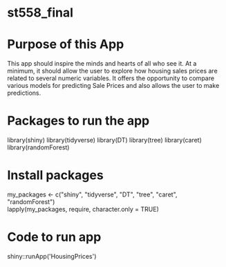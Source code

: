 # st558_final

# Purpose of this App

This app should inspire the minds and hearts of all who see it. At a minimum, it should allow the user to explore how housing sales prices are related to several numeric variables. It offers the opportunity to compare various models for predicting Sale Prices and also allows the user to make predictions.

# Packages to run the app

library(shiny)
library(tidyverse)
library(DT)
library(tree)
library(caret)
library(randomForest)

# Install packages

my_packages <- c("shiny", "tidyverse", "DT", "tree", "caret", "randomForest")  
lapply(my_packages, require, character.only = TRUE) 

# Code to run app

shiny::runApp('HousingPrices')
